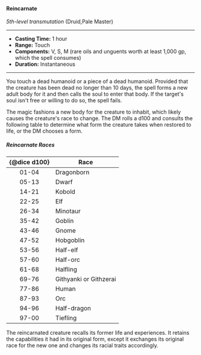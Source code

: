 #### Reincarnate
*5th-level transmutation* (Druid,Pale Master)
___
- **Casting Time:** 1 hour
- **Range:** Touch
- **Components:** V, S, M (rare oils and unguents worth at least 1,000 gp, which the spell consumes)
- **Duration:** Instantaneous
---
You touch a dead humanoid or a piece of a dead humanoid. Provided that the creature has been dead no longer than 10 days, the spell forms a new adult body for it and then calls the soul to enter that body. If the target's soul isn't free or willing to do so, the spell fails.

The magic fashions a new body for the creature to inhabit, which likely causes the creature's race to change. The DM rolls a d100 and consults the following table to determine what form the creature takes when restored to life, or the DM chooses a form.

##### Reincarnate Races
| {@dice d100} | Race |
|:---:|---|
| 01-04 | Dragonborn |
| 05-13 | Dwarf |
| 14-21 | Kobold |
| 22-25 | Elf |
| 26-34 | Minotaur |
| 35-42 | Goblin |
| 43-46 | Gnome |
| 47-52 | Hobgoblin |
| 53-56 | Half-elf |
| 57-60 | Half-orc |
| 61-68 | Halfling |
| 69-76 | Githyanki or Githzerai |
| 77-86 | Human |
| 87-93 | Orc |
| 94-96 | Half-dragon |
| 97-00 | Tiefling |

The reincarnated creature recalls its former life and experiences. It retains the capabilities it had in its original form, except it exchanges its original race for the new one and changes its racial traits accordingly.